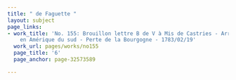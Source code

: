 ```yaml
---
title: " de Faguette "
layout: subject
page_links:
- work_title: 'No. 155: Brouillon lettre B de V à Mis de Castries - Arrivée armée
    en Amérique du sud - Perte de la Bourgogne - 1783/02/19'
  work_url: pages/works/no155
  page_title: '6'
  page_anchor: page-32573589

---
```

